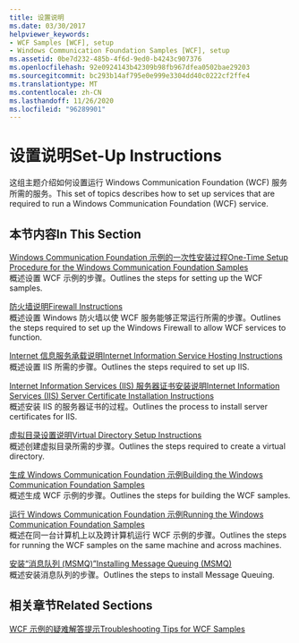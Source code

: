 ```yaml
---
title: 设置说明
ms.date: 03/30/2017
helpviewer_keywords:
- WCF Samples [WCF], setup
- Windows Communication Foundation Samples [WCF], setup
ms.assetid: 0be7d232-485b-4f6d-9ed0-b4243c907376
ms.openlocfilehash: 92e0924143b42309b98fb967dfea0502bae29203
ms.sourcegitcommit: bc293b14af795e0e999e3304dd40c0222cf2ffe4
ms.translationtype: MT
ms.contentlocale: zh-CN
ms.lasthandoff: 11/26/2020
ms.locfileid: "96289901"
---
```

# <a name="set-up-instructions"></a><span data-ttu-id="6c3b9-102">设置说明</span><span class="sxs-lookup"><span data-stu-id="6c3b9-102">Set-Up Instructions</span></span>

<span data-ttu-id="6c3b9-103">这组主题介绍如何设置运行 Windows Communication Foundation (WCF) 服务所需的服务。</span><span class="sxs-lookup"><span data-stu-id="6c3b9-103">This set of topics describes how to set up services that are required to run a Windows Communication Foundation (WCF) service.</span></span>  
  
## <a name="in-this-section"></a><span data-ttu-id="6c3b9-104">本节内容</span><span class="sxs-lookup"><span data-stu-id="6c3b9-104">In This Section</span></span>  

 [<span data-ttu-id="6c3b9-105">Windows Communication Foundation 示例的一次性安装过程</span><span class="sxs-lookup"><span data-stu-id="6c3b9-105">One-Time Setup Procedure for the Windows Communication Foundation Samples</span></span>](one-time-setup-procedure-for-the-wcf-samples.md)  
 <span data-ttu-id="6c3b9-106">概述设置 WCF 示例的步骤。</span><span class="sxs-lookup"><span data-stu-id="6c3b9-106">Outlines the steps for setting up the WCF samples.</span></span>  
  
 [<span data-ttu-id="6c3b9-107">防火墙说明</span><span class="sxs-lookup"><span data-stu-id="6c3b9-107">Firewall Instructions</span></span>](firewall-instructions.md)  
 <span data-ttu-id="6c3b9-108">概述设置 Windows 防火墙以使 WCF 服务能够正常运行所需的步骤。</span><span class="sxs-lookup"><span data-stu-id="6c3b9-108">Outlines the steps required to set up the Windows Firewall to allow WCF services to function.</span></span>  
  
 [<span data-ttu-id="6c3b9-109">Internet 信息服务承载说明</span><span class="sxs-lookup"><span data-stu-id="6c3b9-109">Internet Information Service Hosting Instructions</span></span>](internet-information-service-hosting-instructions.md)  
 <span data-ttu-id="6c3b9-110">概述设置 IIS 所需的步骤。</span><span class="sxs-lookup"><span data-stu-id="6c3b9-110">Outlines the steps required to set up IIS.</span></span>  
  
 [<span data-ttu-id="6c3b9-111">Internet Information Services (IIS) 服务器证书安装说明</span><span class="sxs-lookup"><span data-stu-id="6c3b9-111">Internet Information Services (IIS) Server Certificate Installation Instructions</span></span>](iis-server-certificate-installation-instructions.md)  
 <span data-ttu-id="6c3b9-112">概述安装 IIS 的服务器证书的过程。</span><span class="sxs-lookup"><span data-stu-id="6c3b9-112">Outlines the process to install server certificates for IIS.</span></span>  
  
 [<span data-ttu-id="6c3b9-113">虚拟目录设置说明</span><span class="sxs-lookup"><span data-stu-id="6c3b9-113">Virtual Directory Setup Instructions</span></span>](virtual-directory-setup-instructions.md)  
 <span data-ttu-id="6c3b9-114">概述创建虚拟目录所需的步骤。</span><span class="sxs-lookup"><span data-stu-id="6c3b9-114">Outlines the steps required to create a virtual directory.</span></span>  
  
 [<span data-ttu-id="6c3b9-115">生成 Windows Communication Foundation 示例</span><span class="sxs-lookup"><span data-stu-id="6c3b9-115">Building the Windows Communication Foundation Samples</span></span>](building-the-samples.md)  
 <span data-ttu-id="6c3b9-116">概述生成 WCF 示例的步骤。</span><span class="sxs-lookup"><span data-stu-id="6c3b9-116">Outlines the steps for building the WCF samples.</span></span>  
  
 [<span data-ttu-id="6c3b9-117">运行 Windows Communication Foundation 示例</span><span class="sxs-lookup"><span data-stu-id="6c3b9-117">Running the Windows Communication Foundation Samples</span></span>](running-the-samples.md)  
 <span data-ttu-id="6c3b9-118">概述在同一台计算机上以及跨计算机运行 WCF 示例的步骤。</span><span class="sxs-lookup"><span data-stu-id="6c3b9-118">Outlines the steps for running the WCF samples on the same machine and across machines.</span></span>  
  
 [<span data-ttu-id="6c3b9-119">安装“消息队列 (MSMQ)”</span><span class="sxs-lookup"><span data-stu-id="6c3b9-119">Installing Message Queuing (MSMQ)</span></span>](installing-message-queuing-msmq.md)  
 <span data-ttu-id="6c3b9-120">概述安装消息队列的步骤。</span><span class="sxs-lookup"><span data-stu-id="6c3b9-120">Outlines the steps to install Message Queuing.</span></span>  
  
## <a name="related-sections"></a><span data-ttu-id="6c3b9-121">相关章节</span><span class="sxs-lookup"><span data-stu-id="6c3b9-121">Related Sections</span></span>  

 <span data-ttu-id="6c3b9-122">[WCF 示例的疑难解答提示](/previous-versions/dotnet/netframework-3.5/ms751511(v=vs.90))</span><span class="sxs-lookup"><span data-stu-id="6c3b9-122">[Troubleshooting Tips for WCF Samples](/previous-versions/dotnet/netframework-3.5/ms751511(v=vs.90))</span></span>
